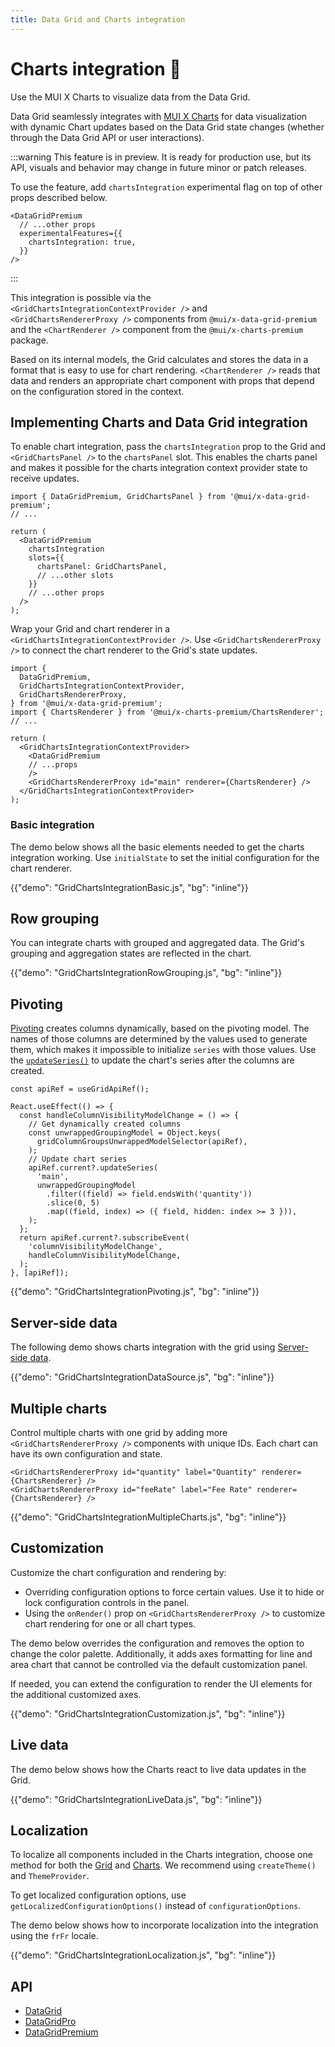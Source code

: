 ```yaml
---
title: Data Grid and Charts integration
---
```


# Charts integration [<span class="plan-premium"></span>](/x/introduction/licensing/#premium-plan 'Premium plan') 🧪

<p class="description">Use the MUI X Charts to visualize data from the Data Grid.</p>

Data Grid seamlessly integrates with [MUI X Charts](/x/react-charts/) for data visualization with dynamic Chart updates based on the Data Grid state changes (whether through the Data Grid API or user interactions).

:::warning
This feature is in preview. It is ready for production use, but its API, visuals and behavior may change in future minor or patch releases.

To use the feature, add `chartsIntegration` experimental flag on top of other props described below.

```tsx
<DataGridPremium
  // ...other props
  experimentalFeatures={{
    chartsIntegration: true,
  }}
/>
```

:::

This integration is possible via the `<GridChartsIntegrationContextProvider />` and `<GridChartsRendererProxy />` components from `@mui/x-data-grid-premium` and the `<ChartRenderer />` component from the `@mui/x-charts-premium` package.

Based on its internal models, the Grid calculates and stores the data in a format that is easy to use for chart rendering.
`<ChartRenderer />` reads that data and renders an appropriate chart component with props that depend on the configuration stored in the context.

## Implementing Charts and Data Grid integration

To enable chart integration, pass the `chartsIntegration` prop to the Grid and `<GridChartsPanel />` to the `chartsPanel` slot.
This enables the charts panel and makes it possible for the charts integration context provider state to receive updates.

```tsx
import { DataGridPremium, GridChartsPanel } from '@mui/x-data-grid-premium';
// ...

return (
  <DataGridPremium
    chartsIntegration
    slots={{
      chartsPanel: GridChartsPanel,
      // ...other slots
    }}
    // ...other props
  />
);
```

Wrap your Grid and chart renderer in a `<GridChartsIntegrationContextProvider />`.
Use `<GridChartsRendererProxy />` to connect the chart renderer to the Grid's state updates.

```tsx
import {
  DataGridPremium,
  GridChartsIntegrationContextProvider,
  GridChartsRendererProxy,
} from '@mui/x-data-grid-premium';
import { ChartsRenderer } from '@mui/x-charts-premium/ChartsRenderer';
// ...

return (
  <GridChartsIntegrationContextProvider>
    <DataGridPremium
    // ...props
    />
    <GridChartsRendererProxy id="main" renderer={ChartsRenderer} />
  </GridChartsIntegrationContextProvider>
);
```

### Basic integration

The demo below shows all the basic elements needed to get the charts integration working.
Use `initialState` to set the initial configuration for the chart renderer.

{{"demo": "GridChartsIntegrationBasic.js", "bg": "inline"}}

## Row grouping

You can integrate charts with grouped and aggregated data.
The Grid's grouping and aggregation states are reflected in the chart.

{{"demo": "GridChartsIntegrationRowGrouping.js", "bg": "inline"}}

## Pivoting

[Pivoting](/x/react-data-grid/pivoting/) creates columns dynamically, based on the pivoting model.
The names of those columns are determined by the values used to generate them, which makes it impossible to initialize `series` with those values.
Use the [`updateSeries()`](/x/api/data-grid/grid-api/#grid-api-prop-updateSeries) to update the chart's series after the columns are created.

```tsx
const apiRef = useGridApiRef();

React.useEffect(() => {
  const handleColumnVisibilityModelChange = () => {
    // Get dynamically created columns
    const unwrappedGroupingModel = Object.keys(
      gridColumnGroupsUnwrappedModelSelector(apiRef),
    );
    // Update chart series
    apiRef.current?.updateSeries(
      'main',
      unwrappedGroupingModel
        .filter((field) => field.endsWith('quantity'))
        .slice(0, 5)
        .map((field, index) => ({ field, hidden: index >= 3 })),
    );
  };
  return apiRef.current?.subscribeEvent(
    'columnVisibilityModelChange',
    handleColumnVisibilityModelChange,
  );
}, [apiRef]);
```

{{"demo": "GridChartsIntegrationPivoting.js", "bg": "inline"}}

## Server-side data

The following demo shows charts integration with the grid using [Server-side data](/x/react-data-grid/server-side-data/).

{{"demo": "GridChartsIntegrationDataSource.js", "bg": "inline"}}

## Multiple charts

Control multiple charts with one grid by adding more `<GridChartsRendererProxy />` components with unique IDs.
Each chart can have its own configuration and state.

```tsx
<GridChartsRendererProxy id="quantity" label="Quantity" renderer={ChartsRenderer} />
<GridChartsRendererProxy id="feeRate" label="Fee Rate" renderer={ChartsRenderer} />
```

{{"demo": "GridChartsIntegrationMultipleCharts.js", "bg": "inline"}}

## Customization

Customize the chart configuration and rendering by:

- Overriding configuration options to force certain values.
  Use it to hide or lock configuration controls in the panel.
- Using the `onRender()` prop on `<GridChartsRendererProxy />` to customize chart rendering for one or all chart types.

The demo below overrides the configuration and removes the option to change the color palette.
Additionally, it adds axes formatting for line and area chart that cannot be controlled via the default customization panel.

If needed, you can extend the configuration to render the UI elements for the additional customized axes.

{{"demo": "GridChartsIntegrationCustomization.js", "bg": "inline"}}

## Live data

The demo below shows how the Charts react to live data updates in the Grid.

{{"demo": "GridChartsIntegrationLiveData.js", "bg": "inline"}}

## Localization

To localize all components included in the Charts integration, choose one method for both the [Grid](/x/react-data-grid/localization/) and [Charts](/x/react-charts/localization/).
We recommend using `createTheme()` and `ThemeProvider`.

To get localized configuration options, use `getLocalizedConfigurationOptions()` instead of `configurationOptions`.

The demo below shows how to incorporate localization into the integration using the `frFr` locale.

{{"demo": "GridChartsIntegrationLocalization.js", "bg": "inline"}}

## API

- [DataGrid](/x/api/data-grid/data-grid/)
- [DataGridPro](/x/api/data-grid/data-grid-pro/)
- [DataGridPremium](/x/api/data-grid/data-grid-premium/)
